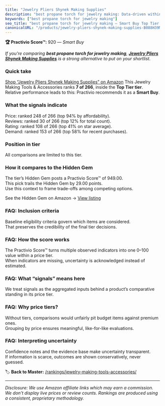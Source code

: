 ```yaml
---
title: "Jewelry Pliers Shynek Making Supplies"
description: "best propane torch for jewelry making: Data-driven within Top Tier ranking using the Practivio Score™. Positioned by quality, value, demand, findability, momen…"
keywords: ["best propane torch for jewelry making"]
seo_title: "best propane torch for jewelry making — Smart Buy Top Tier (2025)"
canonicalURL: "/products/jewelry-pliers-shynek-making-supplies-B088H39M81/"
---
```


**🏆 Practivio Score™:** 920 — _Smart Buy_


*If you're comparing **best propane torch for jewelry making**, **[Jewelry Pliers Shynek Making Supplies](https://www.amazon.com/dp/B088H39M81?tag=practivio-20)** is a strong alternative to put on your shortlist.*
### Quick take
[Shop “Jewelry Pliers Shynek Making Supplies” on Amazon](https://www.amazon.com/dp/B088H39M81?tag=practivio-20)
This Jewelry Making Tools & Accessories ranks **7 of 266**, inside the **Top Tier tier**.  
Relative performance leads to this: Practivio recommends it as a **Smart Buy**.

### What the signals indicate
Price: ranked 248 of 266 (top 94% by affordability).  
Reviews: ranked 30 of 266 (top 12% for total count).  
Rating: ranked 108 of 266 (top 41% on star average).  
Demand: ranked 153 of 266 (top 58% for recent purchases).

### Position in tier
All comparisons are limited to this tier.

### How it compares to the Hidden Gem
The tier’s Hidden Gem posts a Practivio Score™ of 949.00.  
This pick trails the Hidden Gem by 29.00 points.  
Use this context to frame trade-offs among competing options.  

See the Hidden Gem on Amazon → [View listing](https://www.amazon.com/dp/B08VHYX96W?tag=practivio-20)

### FAQ: Inclusion criteria
Baseline eligibility criteria govern which items are considered.  
That preserves the credibility of the final tier decisions.

### FAQ: How the score works
The Practivio Score™ turns multiple observed indicators into one 0–100 value within a price tier.  
When indicators are missing, uncertainty is acknowledged instead of estimated.

### FAQ: What “signals” means here
We treat signals as the aggregated inputs behind a product’s comparative standing in its price tier.

### FAQ: Why price tiers?
Without tiers, comparisons would unfairly pit budget items against premium ones.  
Grouping by price ensures meaningful, like-for-like evaluations.

### FAQ: Interpreting uncertainty
Confidence notes and the evidence base make uncertainty transparent.  
If information is scarce, outcomes are shown conservatively, never guessed.


🏷️ **Back to Master:** [/rankings/jewelry-making-tools-accessories/](/rankings/jewelry-making-tools-accessories/)

---
_Disclosure: We use Amazon affiliate links which may earn a commission. We don’t display live prices or review counts. Rankings are produced using a consistent, proprietary methodology._
